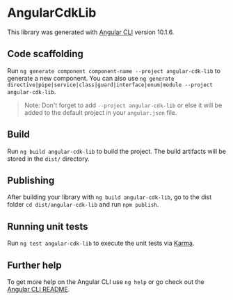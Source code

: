 # AngularCdkLib

This library was generated with [Angular CLI](https://github.com/angular/angular-cli) version 10.1.6.

## Code scaffolding

Run `ng generate component component-name --project angular-cdk-lib` to generate a new component. You can also use `ng generate directive|pipe|service|class|guard|interface|enum|module --project angular-cdk-lib`.
> Note: Don't forget to add `--project angular-cdk-lib` or else it will be added to the default project in your `angular.json` file. 

## Build

Run `ng build angular-cdk-lib` to build the project. The build artifacts will be stored in the `dist/` directory.

## Publishing

After building your library with `ng build angular-cdk-lib`, go to the dist folder `cd dist/angular-cdk-lib` and run `npm publish`.

## Running unit tests

Run `ng test angular-cdk-lib` to execute the unit tests via [Karma](https://karma-runner.github.io).

## Further help

To get more help on the Angular CLI use `ng help` or go check out the [Angular CLI README](https://github.com/angular/angular-cli/blob/master/README.md).
